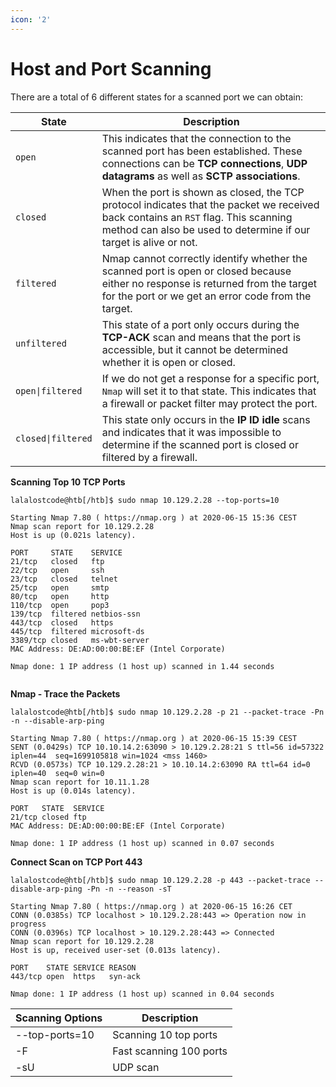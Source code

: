 ```yaml
---
icon: '2'
---
```


# Host and Port Scanning

There are a total of 6 different states for a scanned port we can obtain:

| **State**          | **Description**                                                                                                                                                                                         |
| ------------------ | ------------------------------------------------------------------------------------------------------------------------------------------------------------------------------------------------------- |
| `open`             | This indicates that the connection to the scanned port has been established. These connections can be **TCP connections**, **UDP datagrams** as well as **SCTP associations**.                          |
| `closed`           | When the port is shown as closed, the TCP protocol indicates that the packet we received back contains an `RST` flag. This scanning method can also be used to determine if our target is alive or not. |
| `filtered`         | Nmap cannot correctly identify whether the scanned port is open or closed because either no response is returned from the target for the port or we get an error code from the target.                  |
| `unfiltered`       | This state of a port only occurs during the **TCP-ACK** scan and means that the port is accessible, but it cannot be determined whether it is open or closed.                                           |
| `open\|filtered`   | If we do not get a response for a specific port, `Nmap` will set it to that state. This indicates that a firewall or packet filter may protect the port.                                                |
| `closed\|filtered` | This state only occurs in the **IP ID idle** scans and indicates that it was impossible to determine if the scanned port is closed or filtered by a firewall.                                           |

**Scanning Top 10 TCP Ports**

```shell-session
lalalostcode@htb[/htb]$ sudo nmap 10.129.2.28 --top-ports=10 

Starting Nmap 7.80 ( https://nmap.org ) at 2020-06-15 15:36 CEST
Nmap scan report for 10.129.2.28
Host is up (0.021s latency).

PORT     STATE    SERVICE
21/tcp   closed   ftp
22/tcp   open     ssh
23/tcp   closed   telnet
25/tcp   open     smtp
80/tcp   open     http
110/tcp  open     pop3
139/tcp  filtered netbios-ssn
443/tcp  closed   https
445/tcp  filtered microsoft-ds
3389/tcp closed   ms-wbt-server
MAC Address: DE:AD:00:00:BE:EF (Intel Corporate)

Nmap done: 1 IP address (1 host up) scanned in 1.44 seconds


```

**Nmap - Trace the Packets**

```shell-session
lalalostcode@htb[/htb]$ sudo nmap 10.129.2.28 -p 21 --packet-trace -Pn -n --disable-arp-ping

Starting Nmap 7.80 ( https://nmap.org ) at 2020-06-15 15:39 CEST
SENT (0.0429s) TCP 10.10.14.2:63090 > 10.129.2.28:21 S ttl=56 id=57322 iplen=44  seq=1699105818 win=1024 <mss 1460>
RCVD (0.0573s) TCP 10.129.2.28:21 > 10.10.14.2:63090 RA ttl=64 id=0 iplen=40  seq=0 win=0
Nmap scan report for 10.11.1.28
Host is up (0.014s latency).

PORT   STATE  SERVICE
21/tcp closed ftp
MAC Address: DE:AD:00:00:BE:EF (Intel Corporate)

Nmap done: 1 IP address (1 host up) scanned in 0.07 seconds
```

**Connect Scan on TCP Port 443**

```shell-session
lalalostcode@htb[/htb]$ sudo nmap 10.129.2.28 -p 443 --packet-trace --disable-arp-ping -Pn -n --reason -sT 

Starting Nmap 7.80 ( https://nmap.org ) at 2020-06-15 16:26 CET
CONN (0.0385s) TCP localhost > 10.129.2.28:443 => Operation now in progress
CONN (0.0396s) TCP localhost > 10.129.2.28:443 => Connected
Nmap scan report for 10.129.2.28
Host is up, received user-set (0.013s latency).

PORT    STATE SERVICE REASON
443/tcp open  https   syn-ack

Nmap done: 1 IP address (1 host up) scanned in 0.04 seconds
```



| Scanning Options | Description             |
| ---------------- | ----------------------- |
| --top-ports=10   | Scanning 10 top ports   |
| -F               | Fast scanning 100 ports |
| -sU              | UDP scan                |
